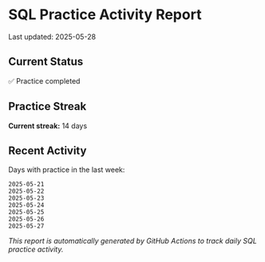 # SQL Practice Activity Report

Last updated: 2025-05-28

## Current Status

✅ Practice completed

## Practice Streak

**Current streak:** 14 days

## Recent Activity

Days with practice in the last week:

```
2025-05-21
2025-05-22
2025-05-23
2025-05-24
2025-05-25
2025-05-26
2025-05-27
```

*This report is automatically generated by GitHub Actions to track daily SQL practice activity.*

